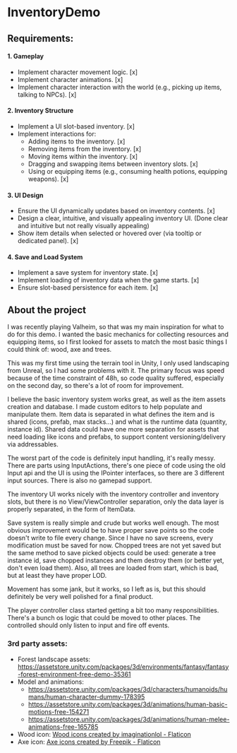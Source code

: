 # InventoryDemo

## Requirements:
#### 1. Gameplay
- Implement character movement logic. [x]
- Implement character animations. [x]
- Implement character interaction with the world (e.g., picking up items, talking to
NPCs). [x]
#### 2. Inventory Structure
- Implement a UI slot-based inventory. [x]
- Implement interactions for:
  - Adding items to the inventory. [x]
  - Removing items from the inventory. [x]
  - Moving items within the inventory. [x]
  - Dragging and swapping items between inventory slots. [x]
  - Using or equipping items (e.g., consuming health potions, equipping
weapons). [x]
#### 3. UI Design
- Ensure the UI dynamically updates based on inventory contents. [x]
- Design a clear, intuitive, and visually appealing inventory UI. (Done clear and intuitive but not really visually appealing)
- Show item details when selected or hovered over (via tooltip or dedicated panel). [x]
#### 4. Save and Load System
- Implement a save system for inventory state. [x]
- Implement loading of inventory data when the game starts. [x]
- Ensure slot-based persistence for each item. [x]

## About the project
I was recently playing Valheim, so that was my main inspiration for what to do for this demo. 
I wanted the basic mechanics for collecting resources and equipping items, so I first looked 
for assets to match the most basic things I could think of: wood, axe and trees.

This was my first time using the terrain tool in Unity, I only used landscaping from Unreal, so I had some problems with it.
The primary focus was speed because of the time constraint of 48h, so code quality suffered, especially on the second day, 
so there's a lot of room for improvement.

I believe the basic inventory system works great, as well as the item assets creation and database. I made custom editors 
to help populate and manipulate them.
Item data is separated in what defines the item and is shared (icons, prefab, max stacks...) and what is the runtime data (quantity, instance id).
Shared data could have one more separation for assets that need loading like icons and prefabs, to support content versioning/delivery via addressables.

The worst part of the code is definitely input handling, it's really messy. There are parts 
using InputActions, there's one piece of code using the old Input api and the UI is using 
the IPointer interfaces, so there are 3 different input sources. There is also no gamepad support.

The inventory UI works nicely with the inventory controller and inventory slots, but there is no
View/ViewController separation, only the data layer is properly separated, in the form of ItemData.

Save system is really simple and crude but works well enough. The most obvious improvement would be to have
proper save points so the code doesn't write to file every change. Since I have no save screens, every modification
must be saved for now. Chopped trees are not yet saved but the same method to save picked objects could be used:
generate a tree instance id, save chopped instances and them destroy them (or better yet, don't even load them).
Also, all trees are loaded from start, which is bad, but at least they have proper LOD.

Movement has some jank, but it works, so I left as is, but this should definitely be very well polished for a final product.

The player controller class started getting a bit too many responsibilities. There's a bunch os logic that could be 
moved to other places. The controlled should only listen to input and fire off events.

### 3rd party assets:
- Forest landscape assets: https://assetstore.unity.com/packages/3d/environments/fantasy/fantasy-forest-environment-free-demo-35361
- Model and animations:
    - https://assetstore.unity.com/packages/3d/characters/humanoids/humans/human-character-dummy-178395
    - https://assetstore.unity.com/packages/3d/animations/human-basic-motions-free-154271
    - https://assetstore.unity.com/packages/3d/animations/human-melee-animations-free-165785
- Wood icon: <a href="https://www.flaticon.com/free-icons/wood" title="wood icons">Wood icons created by imaginationlol - Flaticon</a>
- Axe icon: <a href="https://www.flaticon.com/free-icons/axe" title="axe icons">Axe icons created by Freepik - Flaticon</a>
